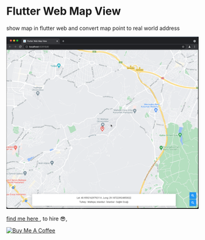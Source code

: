 # Flutter Web Map View


show map in flutter web and convert map point to real world address

![Preview](images/preview.png)


[find me here ](http://zahmatkesh.dev), to hire :sunglasses:,

[![Buy Me A Coffee](https://bmc-cdn.nyc3.digitaloceanspaces.com/BMC-button-images/custom_images/orange_img.png "Buy Me A Coffee")](https://www.buymeacoffee.com/AZahmatkesh "Buy Me A Coffee")


